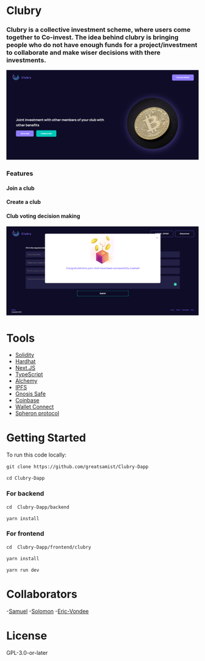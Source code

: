 # Clubry

### Clubry is a collective investment scheme, where users come together to Co-invest. The idea behind clubry is bringing people who do not have enough funds for a project/investment to collaborate and make wiser decisions with there investments.

![Homepage](https://github.com/greatsamist/Clubry-Dapp/blob/master/.docs/Homepage.PNG)

### Features

#### Join a club

#### Create a club

#### Club voting decision making

![Create](https://github.com/greatsamist/Clubry-Dapp/blob/master/.docs/CreateClub.PNG)

# Tools

- [Solidity](https://soliditylang.com)
- [Hardhat](https://Hardhat.org)
- [Next.JS](https://nextjs.org)
- [TypeScript](https://typescriptlang.org)
- [Alchemy](https://alchemy.com)
- [IPFS](https://ipfs.io)
- [Gnosis Safe](https://gnosis-safe.io)
- [Coinbase](https://coinbase.com)
- [Wallet Connect](https://walletconnect.com)
- [Spheron protocol](https://spheron.network)

# Getting Started

To run this code locally:

```
git clone https://github.com/greatsamist/Clubry-Dapp
```

```
cd Clubry-Dapp
```

### For backend

```
cd  Clubry-Dapp/backend
```

```
yarn install
```

### For frontend

```
cd  Clubry-Dapp/frontend/clubry
```

```
yarn install
```

```
yarn run dev
```

# Collaborators

-[Samuel](https://github.com/greatsamist/) -[Solomon](https://github.com/olajuwon74) -[Eric-Vondee](https://github.com/Eric-Vondee)

# License

GPL-3.0-or-later
